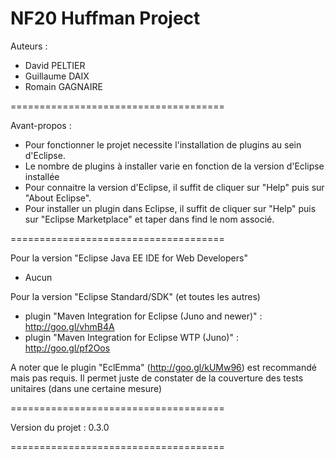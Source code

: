 NF20 Huffman Project
================

Auteurs :
* David PELTIER
* Guillaume DAIX
* Romain GAGNAIRE

=====================================

Avant-propos :
* Pour fonctionner le projet necessite l'installation de plugins au sein d'Eclipse.
* Le nombre de plugins à installer varie en fonction de la version d'Eclipse installée
* Pour connaitre la version d'Eclipse, il suffit de cliquer sur "Help" puis sur "About Eclipse".
* Pour installer un plugin dans Eclipse, il suffit de cliquer sur "Help" puis sur "Eclipse Marketplace" et taper dans find le nom associé.

=====================================

Pour la version "Eclipse Java EE IDE for Web Developers" 
* Aucun

Pour la version "Eclipse Standard/SDK" (et toutes les autres)
* plugin "Maven Integration for Eclipse (Juno and newer)" : http://goo.gl/vhmB4A
* plugin "Maven Integration for Eclipse WTP (Juno)" : http://goo.gl/pf2Oos

A noter que le plugin "EclEmma" (http://goo.gl/kUMw96) est recommandé mais pas requis.
Il permet juste de constater de la couverture des tests unitaires (dans une certaine mesure)

=====================================

Version du projet : 0.3.0

=====================================

